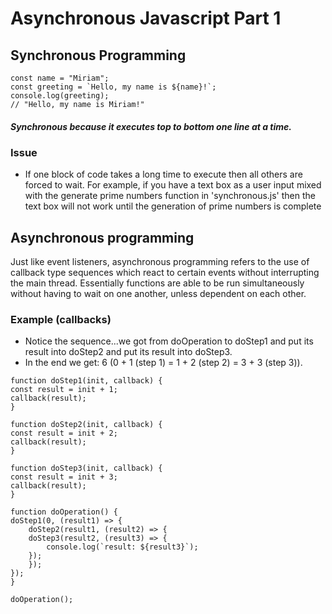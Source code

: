 # Asynchronous Javascript Part 1

## Synchronous Programming
```
const name = "Miriam";
const greeting = `Hello, my name is ${name}!`;
console.log(greeting);
// "Hello, my name is Miriam!"
```
##### Synchronous because it executes top to bottom one line at a time.
### Issue
- If one block of code takes a long time to execute then all others are forced to wait. For example, if you have a text box as a user input mixed with the generate prime numbers function in 'synchronous.js' then the text box will not work until the generation of prime numbers is complete

## Asynchronous programming
Just like event listeners, asynchronous programming refers to the use of callback type sequences which react to certain events without interrupting the main thread. Essentially functions are able to be run simultaneously without having to wait on one another, unless dependent on each other.

### Example (callbacks)
- Notice the sequence...we got from doOperation to doStep1 and put its result into doStep2 and put its result into doStep3. 
- In the end we get: 6 (0 + 1 (step 1) = 1 + 2 (step 2) = 3 + 3 (step 3)).
```
function doStep1(init, callback) {
const result = init + 1;
callback(result);
}

function doStep2(init, callback) {
const result = init + 2;
callback(result);
}

function doStep3(init, callback) {
const result = init + 3;
callback(result);
}

function doOperation() {
doStep1(0, (result1) => {
    doStep2(result1, (result2) => {
    doStep3(result2, (result3) => {
        console.log(`result: ${result3}`);
    });
    });
});
}

doOperation();
```

